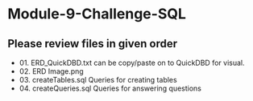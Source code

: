 <h1>Module-9-Challenge-SQL</h1>
<h2>Please review files in given order</h2>
<ul>
  <li>
    01. ERD_QuickDBD.txt can be copy/paste on to QuickDBD for visual.
  </li>
  <li>
    02. ERD Image.png
  </li>  
  <li>  
    03. createTables.sql Queries for creating tables
  </li>  
  <li>  
    04. createQueries.sql Queries for answering questions
  </li>  
  
</ul>
